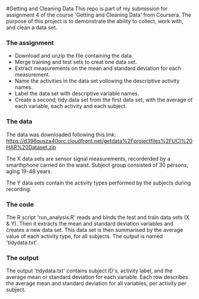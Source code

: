 #Getting and Cleaning Data
This repo is part of my submission for assignment 4 of the course 'Getting and Cleaning Data' from Coursera.
The purpose of this project is to demonstrate the ability to collect, work with, and clean a data set.


### The assignment
* Download and unzip the file containing the data.
* Merge training and test sets to creat one data set.
* Extract measurements on the mean and standard deviation for each measurement.
* Name the activities in the data set vollowing the descriptive activity names.
* Label the data set with descriptive variable names.
* Create a second, tidy data set from the first data set, with the average of each variable, each activity and each subject.


### The data
The data was downloaded following this link: https://d396qusza40orc.cloudfront.net/getdata%2Fprojectfiles%2FUCI%20HAR%20Dataset.zip

The X data sets are sensor signal measurements, recorderded by a smarthphone carried on the waist. Subject group consisted of 30 persons, aging 19-48 years.

The Y data sets contain the activity types performed by the subjects during recording.


### The code
The R script 'run_analysis.R' reads and binds the test and train data sets (X & Y). Then it extracts the mean and standard deviation variables and creates a new data set. This data set is then summarised by the average value of each activity type, for all subjects. The output is named 'tidydata.txt'.


### The output
The output 'tidydata.txt' contains subject ID's, activity label, and the average mean or standard deviation for each variable. Each row describes the average mean and standard deviation for all variables, per activity per subject.
